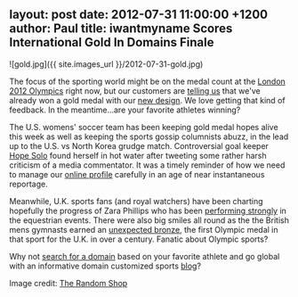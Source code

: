 layout: post
date: 2012-07-31 11:00:00 +1200
author: Paul
title: iwantmyname Scores International Gold In Domains Finale
----

![gold.jpg]({{ site.images_url }}/2012-07-31-gold.jpg)

The focus of the sporting world might be on the medal count at the [London 2012 Olympics](http://www.london2012.com/) right now, but our customers are [telling us](https://iwantmyname.com/about) that we've already won a gold medal with our [new design](https://iwantmyname.com/blog/2012/07/the-new-iwantmyname.html). We love getting that kind of feedback. In the meantime...are your favorite athletes winning?

The U.S. womens' soccer team has been keeping gold medal hopes alive this week as well as keeping the sports gossip columnists abuzz, in the lead up to the U.S. vs North Korea grudge match. Controversial goal keeper [Hope Solo](http://archived.link/http://www.washingtonpost.com/sports/dcunited/us-olympic-goalkeeper-solo-doesnt-back-down-from-tweets-critical-of-nbc-analyst-chastain/2012/07/30/gJQAgYNkKX_story.html) found herself in hot water after tweeting some rather harsh criticism of a media commentator. It was a timely reminder of how we need to manage our [online profile](https://iwantmyname.com/services/personal-profile/) carefully in an age of near instantaneous reportage. 

Meanwhile, U.K. sports fans (and royal watchers) have been charting hopefully the progress of Zara Phillips who has been [performing strongly](http://www.bbc.co.uk/sport/0/olympics/18906141) in the equestrian events. There were also big smiles all round as the the British mens gymnasts earned an [unexpected bronze](http://www.telegraph.co.uk/sport/olympics/gymnastics/9439776/London-2012-Olympics-Team-GB-gymnasts-on-a-roll.html), the first Olympic medal in that sport for the U.K. in over a century. Fanatic about Olympic sports? 

Why not [search for a domain](https://iwantmyname.com/?domain=zaraphillips&hideUnavailable=false) based on your favorite athlete and go global with an informative domain customized sports [blog](https://iwantmyname.com/services/blog-hosting/)?

Image credit: [The Random Shop](http://www.therandomshop.co.uk/)
